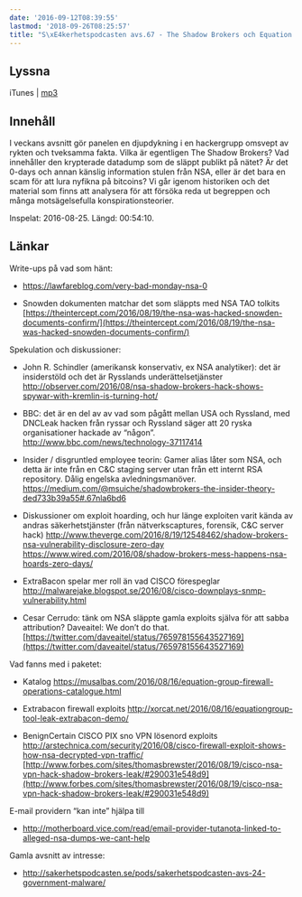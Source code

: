 ```yaml
---
date: '2016-09-12T08:39:55'
lastmod: '2018-09-26T08:25:57'
title: "S\xE4kerhetspodcasten avs.67 - The Shadow Brokers och Equation Group"
---
```

## Lyssna

iTunes \| [mp3](http://traffic.libsyn.com/sakerhetspodcasten/The_Shadow_Brokers_-_Equation_Group_-_NSA_TAO.mp3)

## Innehåll

I veckans avsnitt gör panelen en djupdykning i en hackergrupp omsvept av rykten och
tveksamma fakta. Vilka är egentligen The Shadow Brokers? Vad innehåller den krypterade
datadump som de släppt publikt på nätet? Är det 0-days och annan känslig information
stulen från NSA, eller är det bara en scam för att lura nyfikna på bitcoins? Vi går
igenom historiken och det material som finns att analysera för att försöka reda ut
begreppen och många motsägelsefulla konspirationsteorier.

Inspelat: 2016-08-25. Längd: 00:54:10.


## Länkar

Write-ups på vad som hänt:


* [https://lawfareblog.com/very-bad-monday-nsa-0
](https://lawfareblog.com/very-bad-monday-nsa-0)

* Snowden dokumenten matchar det som släppts med NSA TAO tolkits
[https://theintercept.com/2016/08/19/the-nsa-was-hacked-snowden-documents-confirm/](https://theintercept.com/2016/08/19/the-nsa-was-hacked-snowden-documents-confirm/)




Spekulation och diskussioner:


* John R. Schindler (amerikansk konservativ, ex NSA analytiker): det är
insiderstöld
och det är
Rysslands
underättelsetjänster
[http://observer.com/2016/08/nsa-shadow-brokers-hack-shows-spywar-with-kremlin-is-turning-hot/
](http://observer.com/2016/08/nsa-shadow-brokers-hack-shows-spywar-with-kremlin-is-turning-hot/)

* BBC: det är en del av av vad som pågått mellan USA och Ryssland, med DNCLeak hacken
från ryssar och Ryssland säger att 20 ryska organisationer hackade av “någon”.
[http://www.bbc.com/news/technology-37117414
](http://www.bbc.com/news/technology-37117414)

* Insider / disgruntled employee teorin: Gamer alias låter som NSA, och detta är
inte från en C&C staging server utan från ett internt RSA repository. Dålig engelska
avledningsmanöver.
[https://medium.com/@msuiche/shadowbrokers-the-insider-theory-ded733b39a55#.67nla6bd6
](https://medium.com/@msuiche/shadowbrokers-the-insider-theory-ded733b39a55#.67nla6bd6)

* Diskussioner om exploit hoarding, och hur länge exploiten varit kända av andras
säkerhetstjänster (från nätverkscaptures, forensik, C&C server hack)
[http://www.theverge.com/2016/8/19/12548462/shadow-brokers-nsa-vulnerability-disclosure-zero-day
](http://www.theverge.com/2016/8/19/12548462/shadow-brokers-nsa-vulnerability-disclosure-zero-day)  [https://www.wired.com/2016/08/shadow-brokers-mess-happens-nsa-hoards-zero-days/
](https://www.wired.com/2016/08/shadow-brokers-mess-happens-nsa-hoards-zero-days/)

* ExtraBacon spelar mer roll än vad CISCO förespeglar
[http://malwarejake.blogspot.se/2016/08/cisco-downplays-snmp-vulnerability.html
](http://malwarejake.blogspot.se/2016/08/cisco-downplays-snmp-vulnerability.html)

* Cesar Cerrudo: tänk om NSA släppte gamla exploits själva för att sabba attribution?
Daveaitel: We don’t do that.
[https://twitter.com/daveaitel/status/765978155643527169](https://twitter.com/daveaitel/status/765978155643527169)




Vad fanns med i paketet:


* Katalog
[https://musalbas.com/2016/08/16/equation-group-firewall-operations-catalogue.html
](https://musalbas.com/2016/08/16/equation-group-firewall-operations-catalogue.html)

* Extrabacon firewall exploits
[http://xorcat.net/2016/08/16/equationgroup-tool-leak-extrabacon-demo/
](http://xorcat.net/2016/08/16/equationgroup-tool-leak-extrabacon-demo/)

* BenignCertain CISCO PIX sno VPN lösenord exploits
[http://arstechnica.com/security/2016/08/cisco-firewall-exploit-shows-how-nsa-decrypted-vpn-traffic/
](http://arstechnica.com/security/2016/08/cisco-firewall-exploit-shows-how-nsa-decrypted-vpn-traffic/)  [http://www.forbes.com/sites/thomasbrewster/2016/08/19/cisco-nsa-vpn-hack-shadow-brokers-leak/#290031e548d9](http://www.forbes.com/sites/thomasbrewster/2016/08/19/cisco-nsa-vpn-hack-shadow-brokers-leak/#290031e548d9)




E-mail providern “kan inte” hjälpa till


* [http://motherboard.vice.com/read/email-provider-tutanota-linked-to-alleged-nsa-dumps-we-cant-help
](http://motherboard.vice.com/read/email-provider-tutanota-linked-to-alleged-nsa-dumps-we-cant-help)




Gamla avsnitt av intresse:

* [http://sakerhetspodcasten.se/pods/sakerhetspodcasten-avs-24-government-malware/
](http://sakerhetspodcasten.se/pods/sakerhetspodcasten-avs-24-government-malware/)




